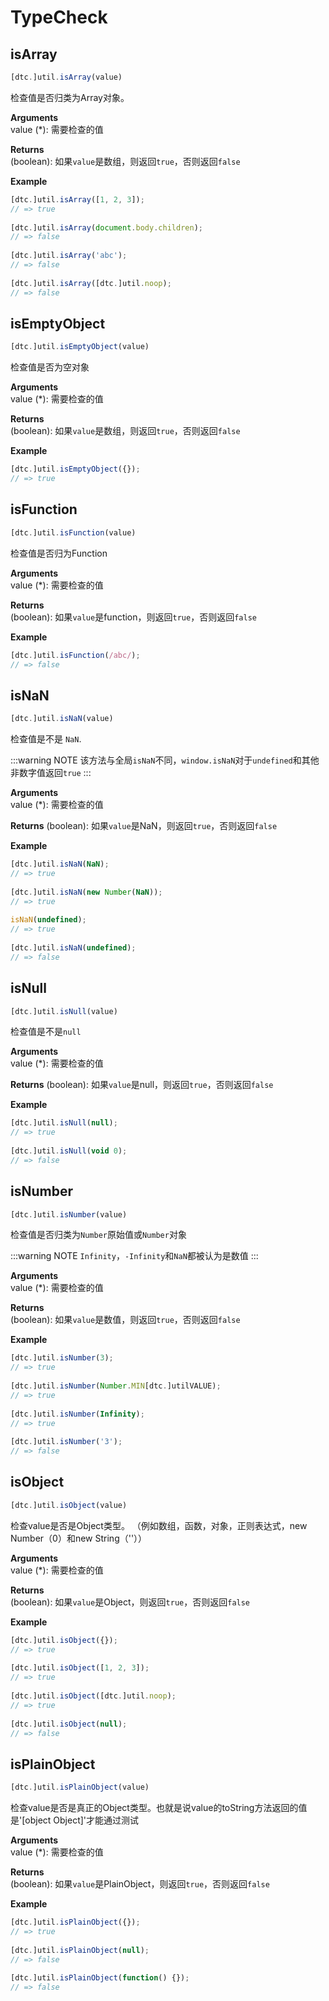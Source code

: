 # TypeCheck

## isArray

```js
[dtc.]util.isArray(value)
```

检查值是否归类为Array对象。

**Arguments**  
value (*): 需要检查的值

**Returns**  
(boolean): 如果`value`是数组，则返回`true`，否则返回`false`

**Example**  
```js
[dtc.]util.isArray([1, 2, 3]);
// => true
 
[dtc.]util.isArray(document.body.children);
// => false
 
[dtc.]util.isArray('abc');
// => false
 
[dtc.]util.isArray([dtc.]util.noop);
// => false
```

## isEmptyObject

```js
[dtc.]util.isEmptyObject(value)
```
检查值是否为空对象

**Arguments**  
value (*): 需要检查的值

**Returns**  
(boolean): 如果`value`是数组，则返回`true`，否则返回`false`

**Example**  
```js
[dtc.]util.isEmptyObject({});
// => true
```

## isFunction

```js
[dtc.]util.isFunction(value)
```

检查值是否归为Function

**Arguments**  
value (*): 需要检查的值

**Returns**  
(boolean): 如果`value`是function，则返回`true`，否则返回`false`

**Example**
```js
[dtc.]util.isFunction(/abc/);
// => false
```

## isNaN

```js
[dtc.]util.isNaN(value)
```

检查值是不是 `NaN`. 

:::warning NOTE
该方法与全局`isNaN`不同，`window.isNaN`对于`undefined`和其他非数字值返回`true`
:::

**Arguments**  
value (*): 需要检查的值

**Returns**
(boolean): 如果`value`是NaN，则返回`true`，否则返回`false`

**Example**
```js
[dtc.]util.isNaN(NaN);
// => true
 
[dtc.]util.isNaN(new Number(NaN));
// => true
 
isNaN(undefined);
// => true
 
[dtc.]util.isNaN(undefined);
// => false
```

## isNull

```js
[dtc.]util.isNull(value)
```

检查值是不是`null`

**Arguments**  
value (*): 需要检查的值

**Returns**
(boolean): 如果`value`是null，则返回`true`，否则返回`false`

**Example**
```js
[dtc.]util.isNull(null);
// => true
 
[dtc.]util.isNull(void 0);
// => false
```

## isNumber

```js
[dtc.]util.isNumber(value)
```

检查值是否归类为`Number`原始值或`Number`对象

:::warning NOTE
`Infinity`，`-Infinity`和`NaN`都被认为是数值
:::

**Arguments**  
value (*): 需要检查的值

**Returns**  
(boolean): 如果`value`是数值，则返回`true`，否则返回`false`

**Example**
```js
[dtc.]util.isNumber(3);
// => true
 
[dtc.]util.isNumber(Number.MIN[dtc.]utilVALUE);
// => true
 
[dtc.]util.isNumber(Infinity);
// => true
 
[dtc.]util.isNumber('3');
// => false
```

## isObject

```js
[dtc.]util.isObject(value)
```

检查value是否是Object类型。 （例如数组，函数，对象，正则表达式，new Number（0）和new String（''））

**Arguments**  
value (*): 需要检查的值

**Returns**  
(boolean): 如果`value`是Object，则返回`true`，否则返回`false`

**Example**
```js
[dtc.]util.isObject({});
// => true
 
[dtc.]util.isObject([1, 2, 3]);
// => true
 
[dtc.]util.isObject([dtc.]util.noop);
// => true
 
[dtc.]util.isObject(null);
// => false
```

## isPlainObject <Badge text="1.0.4+"/>

```js
[dtc.]util.isPlainObject(value)
```

检查value是否是真正的Object类型。也就是说value的toString方法返回的值是'[object Object]'才能通过测试

**Arguments**  
value (*): 需要检查的值

**Returns**  
(boolean): 如果`value`是PlainObject，则返回`true`，否则返回`false`

**Example**
```js
[dtc.]util.isPlainObject({});
// => true
 
[dtc.]util.isPlainObject(null);
// => false
 
[dtc.]util.isPlainObject(function() {});
// => false
```
